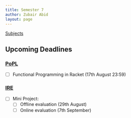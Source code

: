 ```yaml
---
title: Semester 7
author: Zubair Abid
layout: page 
---
```


[Subjects](subjects/index)

## Upcoming Deadlines

### [PoPL](subjects/PoPL/index#upcoming-deadlines)

- [ ] Functional Programming in Racket (17th August 23:59)

### [IRE](subjects/IRE/index#upcoming-deadlines)

- [ ] Mini Project:
    - [ ] Offline evaluation (29th August)
    - [ ] Online evaluation (7th September)
